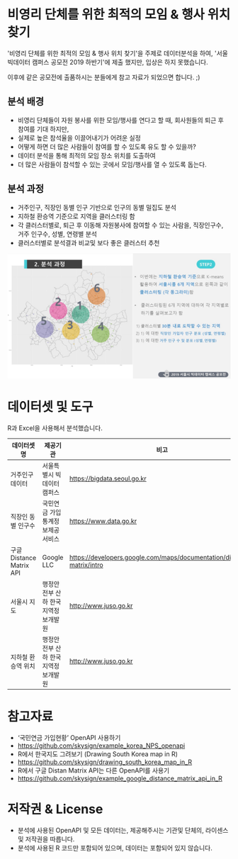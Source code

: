 # 비영리 단체를 위한 최적의 모임 & 행사 위치 찾기

'비영리 단체를 위한 최적의 모임 & 행사 위치 찾기'을 주제로 데이터분석을 하여, '서울 빅데이터 캠퍼스 공모전 2019 하반기'에 제출 했지만, 입상은 하지 못했습니다.

이후에 같은 공모전에 출품하시는 분들에게 참고 자료가 되었으면 합니다. ;)

## 분석 배경
- 비영리 단체들이 자원 봉사를 위한 모임/행사를 연다고 할 때, 회사원들의 퇴근 후 참여를 기대 하지만,
- 실제로 높은 참석율을 이끌어내기가 어려운 실정
- 어떻게 하면 더 많은 사람들이 참여를 할 수 있도록 유도 할 수 있을까? 
- 데이터 분석을 통해 최적의 모임 장소 위치를 도출하여 
- 더 많은 사람들이 참석할 수 있는 곳에서 모임/행사를 열 수 있도록 돕는다.

## 분석 과정
- 거주인구, 직장인 동별 인구 기반으로 인구의 동별 밀집도 분석
- 지하철 환승역 기준으로 지역을 클러스터링 함
- 각 클러스터별로, 퇴근 후 이동해 자원봉사에 참여할 수 있는 사람을, 직장인구수, 거주 인구수, 성별, 연령별 분석
- 클러스터별로 분석결과 비교및 보다 좋은 클러스터 추천

![클러스터별 분석 과정](DA_step_example.jpg)

# 데이터셋 및 도구

R과 Excel을 사용해서 분석했습니다.

| 데이터셋명 | 제공기관 | 비고 |
| ----- | ----- | ----- |
|거주인구 데이터|서울특별시 빅데이터 캠퍼스|https://bigdata.seoul.go.kr|
|직장인 동 별 인구수|국민연금 가입 통계정보제공 서비스|https://www.data.go.kr|
|구글 Distance Matrix API|Google LLC|https://developers.google.com/maps/documentation/distance-matrix/intro|
|서울시 지도|행정안전부 산하 한국지역정보개발원|http://www.juso.go.kr|
|지하철 환승역 위치|행정안전부 산하 한국지역정보개발원|http://www.juso.go.kr|

# 참고자료
- ‘국민연금 가입현황’ OpenAPI 사용하기
 - https://github.com/skysign/example_korea_NPS_openapi
- R에서 한국지도 그려보기 (Drawing South Korea map in R)
 - https://github.com/skysign/drawing_south_korea_map_in_R
- R에서 구글 Distan Matrix API는 다른 OpenAPI를 사용기
 - https://github.com/skysign/example_google_distance_matrix_api_in_R

# 저작권 & License
- 분석에 사용된 OpenAPI 및 모든 데이터는, 제공해주시는 기관및 단체의, 라이센스및 저작권을 따릅니다.
- 분석에 사용된 R 코드만 포함되어 있으며, 데이터는 포함되어 있지 않습니다.
